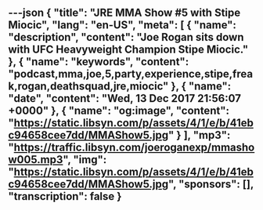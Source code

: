 ---json
{
  "title": "JRE MMA Show #5 with Stipe Miocic",
  "lang": "en-US",
  "meta": [
    {
      "name": "description",
      "content": "Joe Rogan sits down with UFC Heavyweight Champion Stipe Miocic."
    },
    {
      "name": "keywords",
      "content": "podcast,mma,joe,5,party,experience,stipe,freak,rogan,deathsquad,jre,miocic"
    },
    {
      "name": "date",
      "content": "Wed, 13 Dec 2017 21:56:07 +0000"
    },
    {
      "name": "og:image",
      "content": "https://static.libsyn.com/p/assets/4/1/e/b/41ebc94658cee7dd/MMAShow5.jpg"
    }
  ],
  "mp3": "https://traffic.libsyn.com/joeroganexp/mmashow005.mp3",
  "img": "https://static.libsyn.com/p/assets/4/1/e/b/41ebc94658cee7dd/MMAShow5.jpg",
  "sponsors": [],
  "transcription": false
}
---
<episode-header />

<timemark seconds="0" />

<transcribe-call-to-action />

<episode-footer />